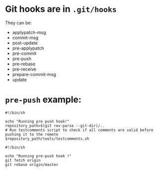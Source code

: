 # Git hooks are in `.git/hooks`
They can be:
- applypatch-msg
- commit-msg
- post-update
- pre-applypatch
- pre-commit
- pre-push
- pre-rebase
- pre-receive
- prepare-commit-msg
- update
 
# `pre-push` example:
```shell
#!/bin/sh

echo "Running pre push hook!"
repository_path=$(git rev-parse --git-dir)/..
# Run testcomments script to check if all comments are valid before pushing it to the remote
$repository_path/tools/testcomments.sh
```

```
#!/bin/sh

echo "Running pre-push hook !"
git fetch origin
git rebase origin/master
```
